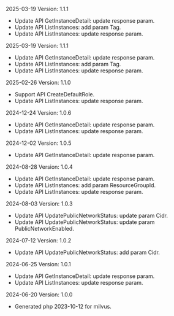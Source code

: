 2025-03-19 Version: 1.1.1
- Update API GetInstanceDetail: update response param.
- Update API ListInstances: add param Tag.
- Update API ListInstances: update response param.


2025-03-19 Version: 1.1.1
- Update API GetInstanceDetail: update response param.
- Update API ListInstances: add param Tag.
- Update API ListInstances: update response param.


2025-02-26 Version: 1.1.0
- Support API CreateDefaultRole.
- Update API ListInstances: update response param.


2024-12-24 Version: 1.0.6
- Update API GetInstanceDetail: update response param.
- Update API ListInstances: update response param.


2024-12-02 Version: 1.0.5
- Update API GetInstanceDetail: update response param.


2024-08-28 Version: 1.0.4
- Update API GetInstanceDetail: update response param.
- Update API ListInstances: add param ResourceGroupId.
- Update API ListInstances: update response param.


2024-08-03 Version: 1.0.3
- Update API UpdatePublicNetworkStatus: update param Cidr.
- Update API UpdatePublicNetworkStatus: update param PublicNetworkEnabled.


2024-07-12 Version: 1.0.2
- Update API UpdatePublicNetworkStatus: add param Cidr.


2024-06-25 Version: 1.0.1
- Update API GetInstanceDetail: update response param.
- Update API ListInstances: update response param.


2024-06-20 Version: 1.0.0
- Generated php 2023-10-12 for milvus.

